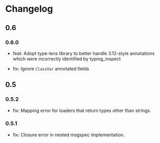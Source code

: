 # Changelog

## 0.6

### 0.6.0

* feat: Adopt type-lens library to better handle 3.12-style annotations which
  were incorrectly identified by typing_inspect
- fix: Ignore `ClassVar` annotated fields

## 0.5

### 0.5.2

* fix: Mapping error for loaders that return types other than strings.

### 0.5.1

* fix: Closure error in nested msgspec implementation.
